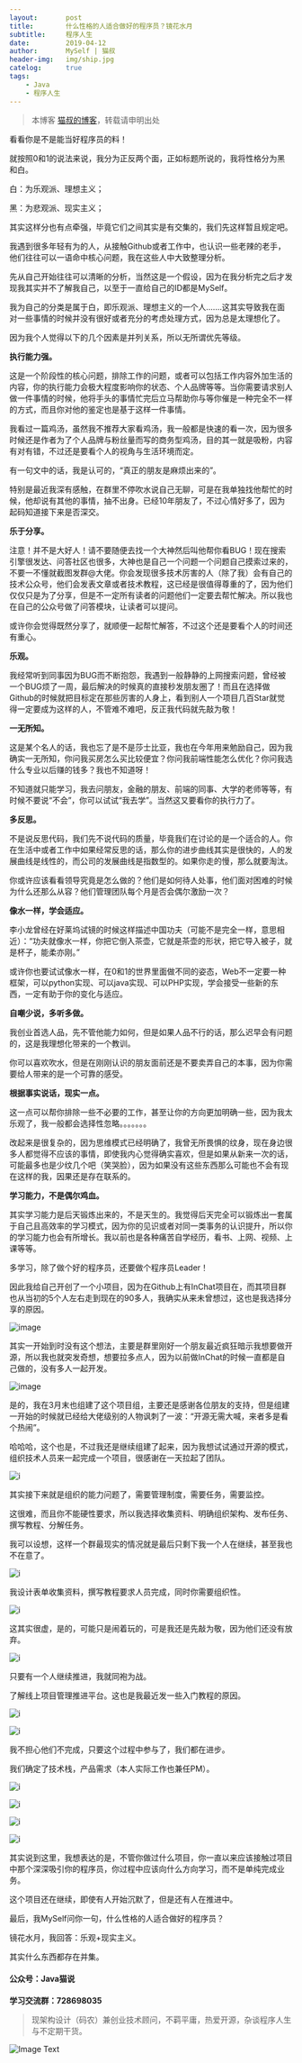 ```yaml
---
layout:       post
title:        什么性格的人适合做好的程序员？镜花水月
subtitle:     程序人生
date:         2019-04-12
author:       MySelf | 猫叔
header-img:   img/ship.jpg
catelog:      true
tags:
    - Java
    - 程序人生
---
```


> 本博客 [猫叔的博客](https://unclecatmyself.github.io/)，转载请申明出处

看看你是不是能当好程序员的料！

就按照0和1的说法来说，我分为正反两个面，正如标题所说的，我将性格分为黑和白。

白：为乐观派、理想主义；

黑：为悲观派、现实主义；

其实这样分也有点牵强，毕竟它们之间其实是有交集的，我们先这样暂且规定吧。

我遇到很多年轻有为的人，从接触Github或者工作中，也认识一些老辣的老手，他们往往可以一语命中核心问题，我在这些人中大致整理分析。

先从自己开始往往可以清晰的分析，当然这是一个假设，因为在我分析完之后才发现我其实并不了解我自己，以至于一直给自己的ID都是MySelf。

我为自己的分类是属于白，即乐观派、理想主义的一个人.......这其实导致我在面对一些事情的时候并没有很好或者充分的考虑处理方式，因为总是太理想化了。

因为我个人觉得以下的几个因素是并列关系，所以无所谓优先等级。

**执行能力强。**

这是一个阶段性的核心问题，排除工作的问题，或者可以包括工作内容外加生活的内容，你的执行能力会极大程度影响你的状态、个人品牌等等。当你需要请求别人做一件事情的时候，他将手头的事情忙完后立马帮助你与等你催是一种完全不一样的方式，而且你对他的鉴定也是基于这样一件事情。

我看过一篇鸡汤，虽然我不推荐大家看鸡汤，我一般都是快速的看一次，因为很多时候还是作者为了个人品牌与粉丝量而写的商务型鸡汤，目的其一就是吸粉，内容有对有错，不过还是要看个人的视角与生活环境而定。

有一句文中的话，我是认可的，“真正的朋友是麻烦出来的”。

特别是最近我深有感触，在群里不停吹水说自己无聊，可是在我单独找他帮忙的时候，他却说有其他的事情，抽不出身。已经10年朋友了，不过心情好多了，因为起码知道接下来是否深交。

**乐于分享。**

注意！并不是大好人！请不要随便去找一个大神然后叫他帮你看BUG！现在搜索引擎很发达、问答社区也很多，大神也是自己一个问题一个问题自己摸索过来的，不要一不懂就截图发群@大佬。你会发现很多技术厉害的人（除了我）会有自己的技术公众号，他们会发表文章或者技术教程，这已经是很值得尊重的了，因为他们仅仅只是为了分享，但是不一定所有读者的问题他们一定要去帮忙解决。所以我也在自己的公众号做了问答模块，让读者可以提问。

或许你会觉得既然分享了，就顺便一起帮忙解答，不过这个还是要看个人的时间还有重心。

**乐观。**

我经常听到同事因为BUG而不断抱怨，我遇到一般静静的上网搜索问题，曾经被一个BUG烦了一周，最后解决的时候真的直接秒发朋友圈了！而且在选择做Github的时候就把目标定在那些厉害的人身上，看到别人一个项目几百Star就觉得一定要成为这样的人，不管难不难吧，反正我代码就先敲为敬！

**一无所知。**

这是某个名人的话，我也忘了是不是莎士比亚，我也在今年用来勉励自己，因为我确实一无所知，你问我买房怎么买比较便宜？你问我前端性能怎么优化？你问我选什么专业以后赚的钱多？我也不知道呀！

不知道就只能学习，我去问朋友，金融的朋友、前端的同事、大学的老师等等，有时候不要说“不会”，你可以试试“我去学”。当然这又要看你的执行力了。

**多反思。**

不是说反思代码，我们先不说代码的质量，毕竟我们在讨论的是一个适合的人。你在生活中或者工作中如果经常反思的话，那么你的进步曲线其实是很快的，人的发展曲线是线性的，而公司的发展曲线是指数型的。如果你走的慢，那么就要淘汰。

你或许应该看看领导究竟是怎么做的？他们是如何待人处事，他们面对困难的时候为什么还那么从容？他们管理团队每个月是否会偶尔激励一次？

**像水一样，学会适应。**

李小龙曾经在好莱坞试镜的时候这样描述中国功夫（可能不是完全一样，意思相近）：“功夫就像水一样，你把它倒入茶壶，它就是茶壶的形状，把它导入被子，就是杯子，能柔亦刚。”

或许你也要试试像水一样，在0和1的世界里面做不同的姿态，Web不一定要一种框架，可以python实现、可以java实现、可以PHP实现，学会接受一些新的东西，一定有助于你的变化与适应。

**自嘲少说，多听多做。**

我创业首选人品，先不管他能力如何，但是如果人品不行的话，那么迟早会有问题的，这是我理想化带来的一个教训。

你可以喜欢吹水，但是在刚刚认识的朋友面前还是不要卖弄自己的本事，因为你需要给人带来的是一个可靠的感受。

**根据事实说话，现实一点。**

这一点可以帮你排除一些不必要的工作，甚至让你的方向更加明确一些，因为我太乐观了，我一般都会选择性忽略。。。。。。。

改起来是很复杂的，因为思维模式已经明确了，我曾无所畏惧的纹身，现在身边很多人都觉得不应该的事情，即使我内心觉得确实喜欢，但是如果从新来一次的话，可能最多也是少纹几个吧（笑哭脸），因为如果没有这些东西那么可能也不会有现在这样的我，因果还是存在联系的。

**学习能力，不是偶尔鸡血。**

其实学习能力是后天锻炼出来的，不是天生的。我觉得后天完全可以锻炼出一套属于自己且高效率的学习模式，因为你的见识或者对同一类事务的认识提升，所以你的学习能力也会有所增长。我以前也是各种痛苦自学经历，看书、上网、视频、上课等等。

多学习，除了做个好的程序员，还要做个程序员Leader！

因此我给自己开创了一个小项目，因为在Github上有InChat项目在，而其项目群也从当初的5个人左右走到现在的90多人，我确实从来未曾想过，这也是我选择分享的原因。

![image](https://github.com/UncleCatMySelf/img_HMStrange/blob/master/img/1.png)

其实一开始到时没有这个想法，主要是群里刚好一个朋友最近疯狂暗示我想要做开源，所以我也就突发奇想，想要拉多点人，因为以前做InChat的时候一直都是自己做的，没有多人一起开发。

![image](https://github.com/UncleCatMySelf/img_HMStrange/blob/master/img/2.png)

是的，我在3月末也组建了这个项目组，主要还是感谢各位朋友的支持，但是组建一开始的时候就已经给大佬级别的人物讽刺了一波：“开源无需大喊，来者多是看个热闹”。

哈哈哈，这个也是，不过我还是继续组建了起来，因为我想试试通过开源的模式，组织技术人员来一起完成一个项目，很感谢在一天拉起了团队。

![i](https://github.com/UncleCatMySelf/img_HMStrange/blob/master/img/3.png)

其实接下来就是组织的能力问题了，需要管理制度，需要任务，需要监控。

这很难，而且你不能硬性要求，所以我选择收集资料、明确组织架构、发布任务、撰写教程、分解任务。

我可以设想，这样一个群最现实的情况就是最后只剩下我一个人在继续，甚至我也不在意了。

![i](https://github.com/UncleCatMySelf/img_HMStrange/blob/master/img/4.png)

我设计表单收集资料，撰写教程要求人员完成，同时你需要组织性。

![i](https://github.com/UncleCatMySelf/img_HMStrange/blob/master/img/5.png)

这其实很虚，是的，可能只是闹着玩的，可是我还是先敲为敬，因为他们还没有放弃。

![i](https://github.com/UncleCatMySelf/img_HMStrange/blob/master/img/6.png)

只要有一个人继续推进，我就同袍为战。

了解线上项目管理推进平台。这也是我最近发一些入门教程的原因。

![i](https://github.com/UncleCatMySelf/img_HMStrange/blob/master/img/7.png)

![i](https://github.com/UncleCatMySelf/img_HMStrange/blob/master/img/8.png)



我不担心他们不完成，只要这个过程中参与了，我们都在进步。

我们确定了技术栈，产品需求（本人实际工作也兼任PM）。

![i](https://github.com/UncleCatMySelf/img_HMStrange/blob/master/img/9.png)

![i](https://github.com/UncleCatMySelf/img_HMStrange/blob/master/img/10.png)

![i](https://github.com/UncleCatMySelf/img_HMStrange/blob/master/img/11.png)

![i](https://github.com/UncleCatMySelf/img_HMStrange/blob/master/img/12.png)


其实说到这里，我想表达的是，不管你做过什么项目，你一直以来应该接触过项目中那个深深吸引你的程序员，你过程中应该向什么方向学习，而不是单纯完成业务。

这个项目还在继续，即使有人开始沉默了，但是还有人在推进中。

最后，我MySelf问你一句，什么性格的人适合做好的程序员？

镜花水月，我回答：乐观+现实主义。

其实什么东西都存在并集。

#### 公众号：Java猫说

**学习交流群：728698035**

> 现架构设计（码农）兼创业技术顾问，不羁平庸，热爱开源，杂谈程序人生与不定期干货。

![Image Text](https://user-gold-cdn.xitu.io/2018/12/28/167f41f1a5729856?w=344&h=344&f=jpeg&s=8231)